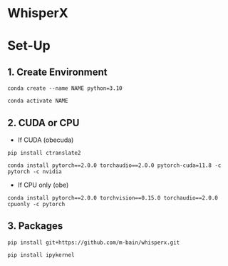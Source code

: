 # WhisperX

# Set-Up

## 1. Create Environment

`conda create --name NAME python=3.10`

`conda activate NAME`

## 2. CUDA or CPU

- If CUDA (obecuda)

`pip install ctranslate2`

`conda install pytorch==2.0.0 torchaudio==2.0.0 pytorch-cuda=11.8 -c pytorch -c nvidia`

- If CPU only (obe)

`conda install pytorch==2.0.0 torchvision==0.15.0 torchaudio==2.0.0 cpuonly -c pytorch`

## 3. Packages

``pip install git+https://github.com/m-bain/whisperx.git``

``pip install ipykernel ``
